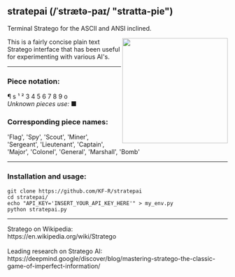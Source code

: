## stratepai (/ˈstrætə-paɪ/ "stratta-pie")
Terminal Stratego for the ASCII and ANSI inclined.

<img src="https://github.com/KF-R/stratepai/assets/6677966/222e26b3-c290-4c3c-b029-1bbba4216fed" align="right" height="241">
This is a fairly concise plain text Stratego interface that has been useful for experimenting with various AI's. 
<hr/>

### Piece notation: 
¶ s ¹ ² 3 4 5 6 7 8 9 o <br/>
_Unknown pieces use:_ ■

### Corresponding piece names:
'Flag', 'Spy', 'Scout', 'Miner', 'Sergeant', 'Lieutenant', 'Captain', 'Major', 'Colonel', 'General', 'Marshall', 'Bomb'

<hr/>

### Installation and usage:
```
git clone https://github.com/KF-R/stratepai
cd stratepai/
echo "API_KEY='INSERT_YOUR_API_KEY_HERE'" > my_env.py
python stratepai.py
```

<hr/>
Stratego on Wikipedia: <br/>
https://en.wikipedia.org/wiki/Stratego
<br/><br/>
Leading research on Stratego AI: <br/>
https://deepmind.google/discover/blog/mastering-stratego-the-classic-game-of-imperfect-information/
